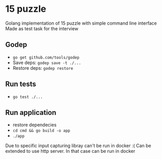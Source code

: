 # 15 puzzle
Golang implementation of 15 puzzle with simple command line interface
Made as test task for the interview

## Godep
- `go get github.com/tools/godep`
- Save deps: `godep save -t ./...`
- Restore deps: `godep restore`

## Run tests
- `go test ./...`

## Run application
- restore dependecies
- `cd cmd && go build -o app`
- `./app`

Due to specific input capturing libray can't be run in docker :(
Can be extended to use http server. In that case can be run in docker